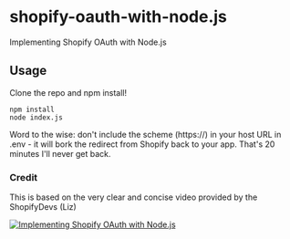 # shopify-oauth-with-node.js
Implementing Shopify OAuth with Node.js


## Usage
Clone the repo and npm install!

```
npm install
node index.js
```

Word to the wise: don't include the scheme (https://) in your host URL in .env - it will bork the redirect from Shopify back to your app.  That's 20 minutes I'll never get back.

### Credit
This is based on the very clear and concise video provided by the ShopifyDevs (Liz)

[![Implementing Shopify OAuth with Node.js](https://img.youtube.com/vi/oKGR9RVCUDs/0.jpg)](https://www.youtube.com/watch?v=oKGR9RVCUDs)